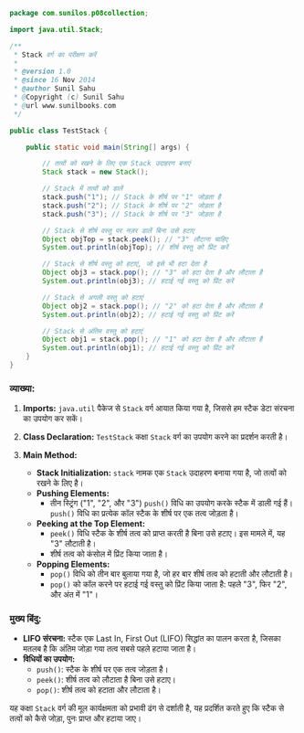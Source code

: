 ```java
package com.sunilos.p08collection;

import java.util.Stack;

/**
 * Stack वर्ग का परीक्षण करें
 * 
 * @version 1.0
 * @since 16 Nov 2014
 * @author Sunil Sahu
 * @Copyright (c) Sunil Sahu
 * @url www.sunilbooks.com
 */

public class TestStack {

    public static void main(String[] args) {

        // तत्वों को रखने के लिए एक Stack उदाहरण बनाएं
        Stack stack = new Stack();

        // Stack में तत्वों को डालें
        stack.push("1"); // Stack के शीर्ष पर "1" जोड़ता है
        stack.push("2"); // Stack के शीर्ष पर "2" जोड़ता है
        stack.push("3"); // Stack के शीर्ष पर "3" जोड़ता है

        // Stack से शीर्ष वस्तु पर नज़र डालें बिना उसे हटाए
        Object objTop = stack.peek(); // "3" लौटाना चाहिए
        System.out.println(objTop); // शीर्ष वस्तु को प्रिंट करें

        // Stack से शीर्ष वस्तु को हटाएं, जो इसे भी हटा देता है
        Object obj3 = stack.pop(); // "3" को हटा देता है और लौटाता है
        System.out.println(obj3); // हटाई गई वस्तु को प्रिंट करें

        // Stack से अगली वस्तु को हटाएं
        Object obj2 = stack.pop(); // "2" को हटा देता है और लौटाता है
        System.out.println(obj2); // हटाई गई वस्तु को प्रिंट करें

        // Stack से अंतिम वस्तु को हटाएं
        Object obj1 = stack.pop(); // "1" को हटा देता है और लौटाता है
        System.out.println(obj1); // हटाई गई वस्तु को प्रिंट करें
    }
}
```

### व्याख्या:

1. **Imports:** `java.util` पैकेज से `Stack` वर्ग आयात किया गया है, जिससे हम स्टैक डेटा संरचना का उपयोग कर सकें।

2. **Class Declaration:** `TestStack` कक्षा `Stack` वर्ग का उपयोग करने का प्रदर्शन करती है।

3. **Main Method:**
   - **Stack Initialization:** `stack` नामक एक `Stack` उदाहरण बनाया गया है, जो तत्वों को रखने के लिए है।
   - **Pushing Elements:** 
     - तीन स्ट्रिंग ("1", "2", और "3") `push()` विधि का उपयोग करके स्टैक में डाली गई हैं। `push()` विधि का प्रत्येक कॉल स्टैक के शीर्ष पर एक तत्व जोड़ता है।
   - **Peeking at the Top Element:**
     - `peek()` विधि स्टैक के शीर्ष तत्व को प्राप्त करती है बिना उसे हटाए। इस मामले में, यह "3" लौटाती है।
     - शीर्ष तत्व को कंसोल में प्रिंट किया जाता है।
   - **Popping Elements:**
     - `pop()` विधि को तीन बार बुलाया गया है, जो हर बार शीर्ष तत्व को हटाती और लौटाती है।
     - `pop()` को कॉल करने पर हटाई गई वस्तु को प्रिंट किया जाता है: पहले "3", फिर "2", और अंत में "1"।

### मुख्य बिंदु:
- **LIFO संरचना:** स्टैक एक Last In, First Out (LIFO) सिद्धांत का पालन करता है, जिसका मतलब है कि अंतिम जोड़ा गया तत्व सबसे पहले हटाया जाता है।
- **विधियों का उपयोग:** 
  - `push()`: स्टैक के शीर्ष पर एक तत्व जोड़ता है।
  - `peek()`: शीर्ष तत्व को लौटाता है बिना उसे हटाए।
  - `pop()`: शीर्ष तत्व को हटाता और लौटाता है। 

यह कक्षा `Stack` वर्ग की मूल कार्यक्षमता को प्रभावी ढंग से दर्शाती है, यह प्रदर्शित करते हुए कि स्टैक से तत्वों को कैसे जोड़ा, पुनः प्राप्त और हटाया जाए।
